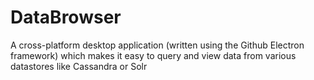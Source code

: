 # DataBrowser
A cross-platform desktop application (written using the Github Electron framework) which makes it easy to query and view data from various datastores like Cassandra or Solr
